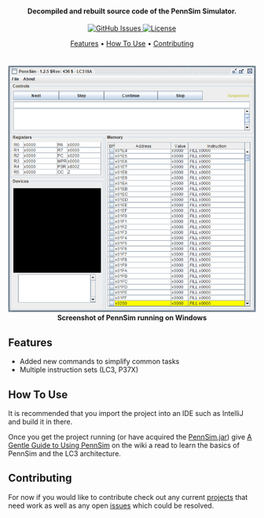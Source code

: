 <!-- HEADER -->
<h4 align="center">Decompiled and rebuilt source code of the PennSim Simulator.</h4>


<!-- SHIELDS -->
<p align="center">
  <a href="https://img.shields.io/github/issues/dadler64/PennSim">
    <img src="https://img.shields.io/github/issues/dadler64/PennSim.svg"
         alt="GitHub Issues">
  </a>
  <a href="https://img.shields.io/github/license/dadler64/PennSim">
    <img src="https://img.shields.io/github/license/dadler64/PennSim.svg"
          alt="License">
  </a>
</p>

<!-- LINKS -->
<p align="center">
  <a href="#features">Features</a> •
  <a href="#how-to-use">How To Use</a> •
  <a href="#contributing">Contributing</a>
</p>

<!-- SCREENSHOT -->
<h4 align="center">
  <br>
    <a href=""><img src="src/main/resources/PennSim.png" alt="PennSim Screenshot"></a>
  <br>
    Screenshot of PennSim running on Windows
  <br>
</h4>


## Features

  * Added new commands to simplify common tasks
  * Multiple instruction sets (LC3, P37X)
  
## How To Use

  It is recommended that you import the project into an IDE such as IntelliJ and build it in there.

  Once you get the project running (or have acquired the [PennSim.jar](https://github.com/dadler64/PennSim/packages/)) give [A Gentle Guide to Using PennSim](https://github.com/dadler64/PennSim/wiki/PennSim-Guide) on the wiki a read to learn the basics of PennSim and the LC3 architecture.

## Contributing

  For now if you would like to contribute check out any current [projects](https://github.com/dadler64/PennSim/projects) that need work as well as any open [issues](https://github.com/dadler64/PennSim/issues) which could be resolved.
